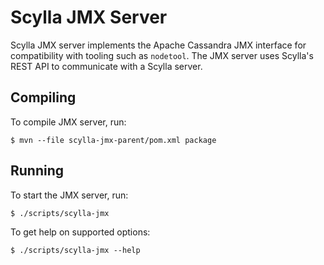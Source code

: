 # Scylla JMX Server

Scylla JMX server implements the Apache Cassandra JMX interface for compatibility with tooling such as `nodetool`. The JMX server uses Scylla's REST API to communicate with a Scylla server.

## Compiling

To compile JMX server, run:

```console
$ mvn --file scylla-jmx-parent/pom.xml package
```

## Running

To start the JMX server, run:

```console
$ ./scripts/scylla-jmx
```

To get help on supported options:

```console
$ ./scripts/scylla-jmx --help
```

